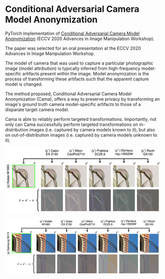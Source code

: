 # Conditional Adversarial Camera Model Anonymization

PyTorch implementation of [Conditional Adversarial Camera Model Anonymization](https://arxiv.org/abs/2002.07798) (ECCV 2020 Advances in Image Manipulation Workshop).

The paper was selected for an oral presentation at the ECCV 2020 Advances in Image Manipulation Workshop.

The model of camera that was used to capture a particular photographic image (model attribution) is typically inferred from high-frequency model-specific artifacts present within the image. Model anonymization is the process of transforming these artifacts such that the apparent capture model is changed.

The method proposed, Conditional Adversarial Camera Model Anonymization (Cama), offers a way to preserve privacy by transforming an image's ground truth camera model-specific artifacts to those of a disparate target camera model.

Cama is able to reliably perform targeted transformations. Importantly, not only can Cama successfully perform targeted transformations on in-distribution images (i.e. captured by camera models known to it), but also on out-of-distribution images (i.e. captured by camera models unknown to it).

![inDist-example](images/flower.png)

![outDist-example](images/building.png)

